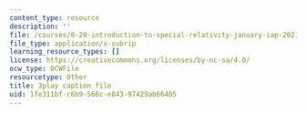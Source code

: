 ```yaml
---
content_type: resource
description: ''
file: /courses/8-20-introduction-to-special-relativity-january-iap-2021/1fe311bfc6b9566ce84397429ab66405_Pf_PvckSdTg.srt
file_type: application/x-subrip
learning_resource_types: []
license: https://creativecommons.org/licenses/by-nc-sa/4.0/
ocw_type: OCWFile
resourcetype: Other
title: 3play caption file
uid: 1fe311bf-c6b9-566c-e843-97429ab66405
---
```

